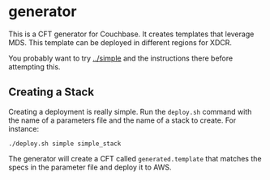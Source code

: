 # generator

This is a CFT generator for Couchbase.  It creates templates that leverage MDS.  This template can be deployed in different regions for XDCR.

You probably want to try [../simple](simple) and the instructions there before attempting this.

## Creating a Stack

Creating a deployment is really simple.  Run the `deploy.sh` command with the name of a parameters file and the name of a stack to create.  For instance:

    ./deploy.sh simple simple_stack

The generator will create a CFT called `generated.template` that matches the specs in the parameter file and deploy it to AWS.
